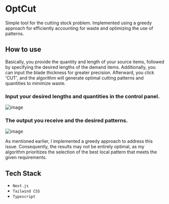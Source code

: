 # OptCut

Simple tool for the cutting stock problem. Implemented using a greedy approach for efficiently accounting for waste and optimizing the use of patterns.

## How to use

Basically, you provide the quantity and length of your source items, followed by specifying the desired lengths of the demand items. Additionally, you can input the blade thickness for greater precision. Afterward, you click 'CUT', and the algorithm will generate optimal cutting patterns and quantities to minimize waste.


### Input your desired lengths and quantities in the control panel.

![image](https://github.com/AoiTechDev/OptCut/assets/88384089/65512d0b-5ec4-499a-8366-e62e859fa2b6)


### The output you receive and the desired patterns.

![image](https://github.com/AoiTechDev/OptCut/assets/88384089/0c3d811d-ff4f-45a9-8ed3-7fb55d41806f)

As mentioned earlier, I implemented a greedy approach to address this issue. Consequently, the results may not be entirely optimal, as my algorithm prioritizes the selection of the best local pattern that meets the given requirements.

## Tech Stack

- `Next.js`
- `Tailwind CSS`
- `Typescript`
